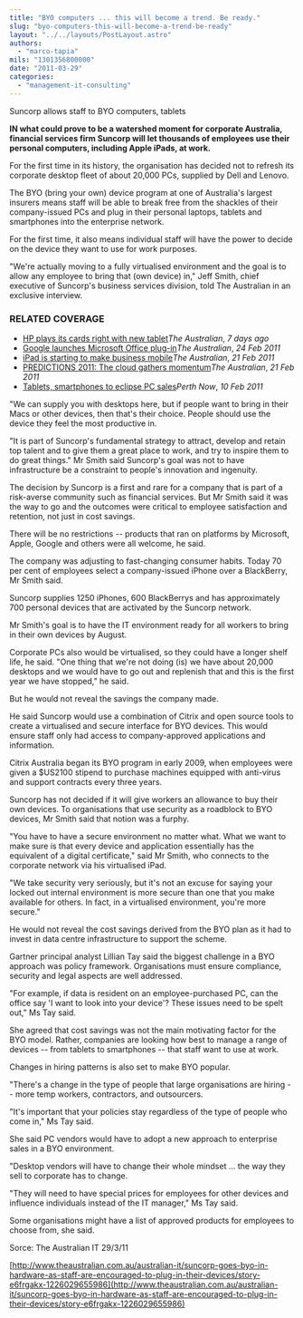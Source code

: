 ```yaml
---
title: "BYO computers ... this will become a trend. Be ready."
slug: "byo-computers-this-will-become-a-trend-be-ready"
layout: "../../layouts/PostLayout.astro"
authors: 
  - "marco-tapia"
mils: "1301356800000"
date: "2011-03-29"
categories: 
  - "management-it-consulting"
---
```


Suncorp allows staff to BYO computers, tablets

**IN what could prove to be a watershed moment for corporate Australia, financial services firm Suncorp will let thousands of employees use their personal computers, including Apple iPads, at work.**

For the first time in its history, the organisation has decided not to refresh its corporate desktop fleet of about 20,000 PCs, supplied by Dell and Lenovo.

The BYO (bring your own) device program at one of Australia's largest insurers means staff will be able to break free from the shackles of their company-issued PCs and plug in their personal laptops, tablets and smartphones into the enterprise network.

For the first time, it also means individual staff will have the power to decide on the device they want to use for work purposes.

"We're actually moving to a fully virtualised environment and the goal is to allow any employee to bring that (own device) in," Jeff Smith, chief executive of Suncorp's business services division, told The Australian in an exclusive interview.

[](http://www.theaustralian.com.au/australian-it/suncorp-goes-byo-in-hardware-as-staff-are-encouraged-to-plug-in-their-devices/story-e6frgakx-1226029655986#sidebar-end)

### RELATED COVERAGE

- [HP plays its cards right with new tablet](http://www.theaustralian.com.au/australian-it/hewlett-packard-plays-its-cards-right-with-new-tablet/story-e6frgakx-1226025055437)_The Australian_, _7 days ago_
- [Google launches Microsoft Office plug-in](http://www.theaustralian.com.au/australian-it/exec-tech/google-teaches-old-docs-new-tricks/story-e6frgazf-1226011515888)_The Australian_, _24 Feb 2011_
- [iPad is starting to make business mobile](http://www.theaustralian.com.au/australian-it/the-ipad-is-starting-to-make-work-and-business-mobile/story-fn7uxvjw-1226005559487)_The Australian_, _21 Feb 2011_
- [PREDICTIONS 2011: The cloud gathers momentum](http://www.theaustralian.com.au/australian-it/the-cloud-gathers-momentum/story-fn7uxtu0-1226005539451)_The Australian_, _21 Feb 2011_
- [Tablets, smartphones to eclipse PC sales](http://www.perthnow.com.au/business/tablets-smartphones-to-eclipse-computer-sales-in-2011-study/story-e6frg2rc-1226004308044)_Perth Now_, _10 Feb 2011_

[](http://www.theaustralian.com.au/australian-it/suncorp-goes-byo-in-hardware-as-staff-are-encouraged-to-plug-in-their-devices/story-e6frgakx-1226029655986#sidebar-start)

"We can supply you with desktops here, but if people want to bring in their Macs or other devices, then that's their choice. People should use the device they feel the most productive in.

"It is part of Suncorp's fundamental strategy to attract, develop and retain top talent and to give them a great place to work, and try to inspire them to do great things." Mr Smith said Suncorp's goal was not to have infrastructure be a constraint to people's innovation and ingenuity.

The decision by Suncorp is a first and rare for a company that is part of a risk-averse community such as financial services. But Mr Smith said it was the way to go and the outcomes were critical to employee satisfaction and retention, not just in cost savings.

There will be no restrictions -- products that ran on platforms by Microsoft, Apple, Google and others were all welcome, he said.

The company was adjusting to fast-changing consumer habits. Today 70 per cent of employees select a company-issued iPhone over a BlackBerry, Mr Smith said.

Suncorp supplies 1250 iPhones, 600 BlackBerrys and has approximately 700 personal devices that are activated by the Suncorp network.

Mr Smith's goal is to have the IT environment ready for all workers to bring in their own devices by August.

Corporate PCs also would be virtualised, so they could have a longer shelf life, he said. "One thing that we're not doing (is) we have about 20,000 desktops and we would have to go out and replenish that and this is the first year we have stopped," he said.

But he would not reveal the savings the company made.

He said Suncorp would use a combination of Citrix and open source tools to create a virtualised and secure interface for BYO devices. This would ensure staff only had access to company-approved applications and information.

Citrix Australia began its BYO program in early 2009, when employees were given a $US2100 stipend to purchase machines equipped with anti-virus and support contracts every three years.

Suncorp has not decided if it will give workers an allowance to buy their own devices. To organisations that use security as a roadblock to BYO devices, Mr Smith said that notion was a furphy.

"You have to have a secure environment no matter what. What we want to make sure is that every device and application essentially has the equivalent of a digital certificate," said Mr Smith, who connects to the corporate network via his virtualised iPad.

"We take security very seriously, but it's not an excuse for saying your locked out internal environment is more secure than one that you make available for others. In fact, in a virtualised environment, you're more secure."

He would not reveal the cost savings derived from the BYO plan as it had to invest in data centre infrastructure to support the scheme.

Gartner principal analyst Lillian Tay said the biggest challenge in a BYO approach was policy framework. Organisations must ensure compliance, security and legal aspects are well addressed.

"For example, if data is resident on an employee-purchased PC, can the office say 'I want to look into your device'? These issues need to be spelt out," Ms Tay said.

She agreed that cost savings was not the main motivating factor for the BYO model. Rather, companies are looking how best to manage a range of devices -- from tablets to smartphones -- that staff want to use at work.

Changes in hiring patterns is also set to make BYO popular.

"There's a change in the type of people that large organisations are hiring -- more temp workers, contractors, and outsourcers.

"It's important that your policies stay regardless of the type of people who come in," Ms Tay said.

She said PC vendors would have to adopt a new approach to enterprise sales in a BYO environment.

"Desktop vendors will have to change their whole mindset ... the way they sell to corporate has to change.

"They will need to have special prices for employees for other devices and influence individuals instead of the IT manager," Ms Tay said.

Some organisations might have a list of approved products for employees to choose from, she said.

Sorce: The Australian IT 29/3/11

[http://www.theaustralian.com.au/australian-it/suncorp-goes-byo-in-hardware-as-staff-are-encouraged-to-plug-in-their-devices/story-e6frgakx-1226029655986](http://www.theaustralian.com.au/australian-it/suncorp-goes-byo-in-hardware-as-staff-are-encouraged-to-plug-in-their-devices/story-e6frgakx-1226029655986)
